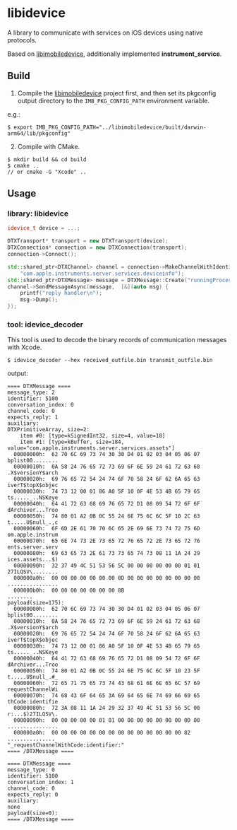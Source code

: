 # libidevice

A library to communicate with services on iOS devices using native protocols.

Based on [libimobiledevice](https://github.com/libimobiledevice/libimobiledevice), additionally implemented **instrument_service**.

 
## Build

1. Compile the [libimobiledevice](https://github.com/libimobiledevice/libimobiledevice) project first, and then set its pkgconfig output directory to the `IMB_PKG_CONFIG_PATH` environment variable.

e.g.:
```
$ export IMB_PKG_CONFIG_PATH="../libimobiledevice/built/darwin-arm64/lib/pkgconfig"
```

2. Compile with CMake.

```
$ mkdir build && cd build
$ cmake ..
// or cmake -G "Xcode" ..
```

## Usage

### library: libidevice

```c++
idevice_t device = ...;

DTXTransport* transport = new DTXTransport(device);
DTXConnection* connection = new DTXConnection(transport);
connection->Connect();

std::shared_ptr<DTXChannel> channel = connection->MakeChannelWithIdentifier(
    "com.apple.instruments.server.services.deviceinfo");
std::shared_ptr<DTXMessage> message = DTXMessage::Create("runningProcesses");
channel->SendMessageAsync(message,  [&](auto msg) {
    printf("reply handler\n");
    msg->Dump();
});
```



### tool: idevice_decoder

This tool is used to decode the binary records of communication messages with Xcode.

```
$ idevice_decoder --hex received_outfile.bin transmit_outfile.bin
```

output:
```
==== DTXMessage ====
message_type: 2
identifier: 5100
conversation_index: 0
channel_code: 0
expects_reply: 1
auxiliary:
DTXPrimitiveArray, size=2: 
	item #0: [type=kSignedInt32, size=4, value=18]
	item #1: [type=kBuffer, size=184, value="com.apple.instruments.server.services.assets"]
  00000000h:  62 70 6C 69 73 74 30 30 D4 01 02 03 04 05 06 07  bplist00........
  00000010h:  0A 58 24 76 65 72 73 69 6F 6E 59 24 61 72 63 68  .X$versionY$arch
  00000020h:  69 76 65 72 54 24 74 6F 70 58 24 6F 62 6A 65 63  iverT$topX$objec
  00000030h:  74 73 12 00 01 86 A0 5F 10 0F 4E 53 4B 65 79 65  ts....._..NSKeye
  00000040h:  64 41 72 63 68 69 76 65 72 D1 08 09 54 72 6F 6F  dArchiver...Troo
  00000050h:  74 80 01 A2 0B 0C 55 24 6E 75 6C 6C 5F 10 2C 63  t.....U$null_.,c
  00000060h:  6F 6D 2E 61 70 70 6C 65 2E 69 6E 73 74 72 75 6D  om.apple.instrum
  00000070h:  65 6E 74 73 2E 73 65 72 76 65 72 2E 73 65 72 76  ents.server.serv
  00000080h:  69 63 65 73 2E 61 73 73 65 74 73 08 11 1A 24 29  ices.assets...$)
  00000090h:  32 37 49 4C 51 53 56 5C 00 00 00 00 00 00 01 01  27ILQSV\........
  000000a0h:  00 00 00 00 00 00 00 0D 00 00 00 00 00 00 00 00  ................
  000000b0h:  00 00 00 00 00 00 00 8B                          ........
payload(size=175):
  00000000h:  62 70 6C 69 73 74 30 30 D4 01 02 03 04 05 06 07  bplist00........
  00000010h:  0A 58 24 76 65 72 73 69 6F 6E 59 24 61 72 63 68  .X$versionY$arch
  00000020h:  69 76 65 72 54 24 74 6F 70 58 24 6F 62 6A 65 63  iverT$topX$objec
  00000030h:  74 73 12 00 01 86 A0 5F 10 0F 4E 53 4B 65 79 65  ts....._..NSKeye
  00000040h:  64 41 72 63 68 69 76 65 72 D1 08 09 54 72 6F 6F  dArchiver...Troo
  00000050h:  74 80 01 A2 0B 0C 55 24 6E 75 6C 6C 5F 10 23 5F  t.....U$null_.#_
  00000060h:  72 65 71 75 65 73 74 43 68 61 6E 6E 65 6C 57 69  requestChannelWi
  00000070h:  74 68 43 6F 64 65 3A 69 64 65 6E 74 69 66 69 65  thCode:identifie
  00000080h:  72 3A 08 11 1A 24 29 32 37 49 4C 51 53 56 5C 00  r:...$)27ILQSV\.
  00000090h:  00 00 00 00 00 01 01 00 00 00 00 00 00 00 0D 00  ................
  000000a0h:  00 00 00 00 00 00 00 00 00 00 00 00 00 00 82     ...............
"_requestChannelWithCode:identifier:"
==== /DTXMessage ====

==== DTXMessage ====
message_type: 0
identifier: 5100
conversation_index: 1
channel_code: 0
expects_reply: 0
auxiliary:
none
payload(size=0):
==== /DTXMessage ====
```

